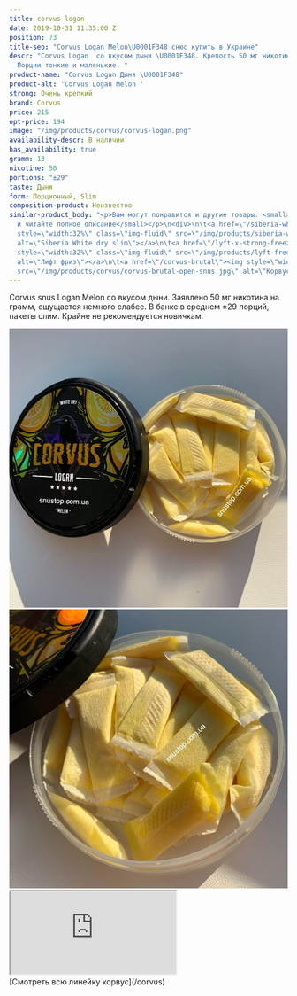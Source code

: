 ```yaml
---
title: corvus-logan
date: 2019-10-31 11:35:00 Z
position: 73
title-seo: "Corvus Logan Melon\U0001F348 снюс купить в Украине"
descr: "Corvus Logan  со вкусом дыни \U0001F348. Крепость 50 мг никотина. ±29 порций.
  Порции тонкие и маленькие. "
product-name: "Corvus Logan Дыня \U0001F348"
product-alt: 'Corvus Logan Melon '
strong: Очень крепкий
brand: Corvus
price: 215
opt-price: 194
image: "/img/products/corvus/corvus-logan.png"
availability-descr: В наличии
has_availability: true
gramm: 13
nicotine: 50
portions: "±29"
taste: Дыня
form: Порционный, Slim
composition-product: Неизвестно
similar-product_body: "<p>Вам могут понравится и другие товары. <small>Жмите на картинки
  и читайте полное описание</small></p>\n<div>\n\t<a href=\"/siberia-white-dry-slim\"><img
  style=\"width:32%\" class=\"img-fluid\" src=\"/img/products/siberia-white-dry-slim/siberia-open-and-cryo.jpg\"
  alt=\"Siberia White dry slim\"></a>\n\t<a href=\"/lyft-x-strong-freeze-slim-white\"><img
  style=\"width:32%\" class=\"img-fluid\" src=\"/img/products/lyft-freeze/lyft-freeze-open.jpg\"
  alt=\"Лифт фриз\"></a>\n\t<a href=\"/corvus-brutal\"><img style=\"width:32%\" class=\"img-fluid\"
  src=\"/img/products/corvus/corvus-brutal-open-snus.jpg\" alt=\"Корвус брутал\"></a>\n</div>"
---
```


Corvus snus Logan Melon со вкусом дыни. Заявлено 50 мг никотина на грамм, ощущается немного слабее. В банке в среднем ±29 порций, пакеты слим. Крайне не рекомендуется новичкам.

<div class="popup-gallery d-flex mb-2">
	<a class="mr-2" href="/img/products/corvus/covrus-logan-portion.jpg" title="Корвус логан желтые порции"><img class="img-fluid" src="img/products/corvus/covrus-logan-portion.jpg" alt="Корвус логан 25 порций"></a>
	<a href="/img/products/corvus/corvus-logan-open.jpg" title="Корвус со вкусом дыни"><img class="img-fluid" src="/img/products/corvus/corvus-logan-open.jpg" alt="Корвус логан со вкусом дыни"></a>
</div>

<div class="embed-responsive embed-responsive-16by9 mb-3">
  <iframe class="embed-responsive-item" src="https://www.youtube.com/embed/gh4rPNQO-sM" allowfullscreen></iframe>
</div>
[Смотреть всю линейку корвус](/corvus)